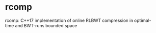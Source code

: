 # rcomp
rcomp: C++17 implementation of online RLBWT compression in optimal-time and BWT-runs bounded space
